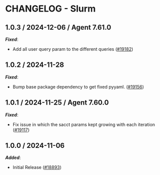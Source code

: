 # CHANGELOG - Slurm

<!-- towncrier release notes start -->

## 1.0.3 / 2024-12-06 / Agent 7.61.0

***Fixed***:

* Add all user query param to the different queries ([#19182](https://github.com/DataDog/integrations-core/pull/19182))

## 1.0.2 / 2024-11-28

***Fixed***:

* Bump base package dependency to get fixed pyyaml. ([#19156](https://github.com/DataDog/integrations-core/pull/19156))

## 1.0.1 / 2024-11-25 / Agent 7.60.0

***Fixed***:

* Fix issue in which the sacct params kept growing with each iteration ([#19117](https://github.com/DataDog/integrations-core/pull/19117))

## 1.0.0 / 2024-11-06

***Added***:

* Initial Release ([#18893](https://github.com/DataDog/integrations-core/pull/18893))
